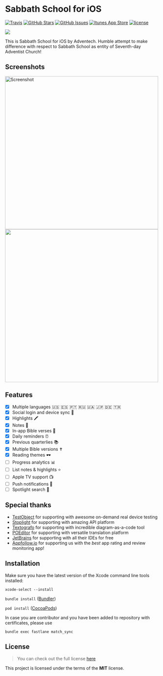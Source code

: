 Sabbath School for iOS
============
[![Travis](https://img.shields.io/travis/Adventech/sabbath-school-ios.svg)](https://travis-ci.org/Adventech/sabbath-school-ios) [![GitHub Stars](https://img.shields.io/github/stars/Adventech/sabbath-school-ios.svg)](https://github.com/Adventech/sabbath-school-ios/stargazers) [![GitHub Issues](https://img.shields.io/github/issues/Adventech/sabbath-school-ios.svg)](https://github.com/Adventech/sabbath-school-ios/issues) [![Itunes App Store](https://img.shields.io/itunes/v/895272167.svg)](https://itunes.apple.com/us/app/sabbath-school/id895272167?mt=8) [![license](https://img.shields.io/github/license/Adventech/sabbath-school-ios.svg)](https://github.com/Adventech/sabbath-school-ios/blob/master/LICENSE.md)

![](https://raw.githubusercontent.com/Adventech/sabbath-school-ios/master/Sabbath%20School/Resources/Assets.xcassets/AppIcon.appiconset/Icon-76%402x.png)

This is Sabbath School for iOS by Adventech. Humble attempt to make difference with respect to Sabbath School as entity of Seventh-day Adventist Church!

## Screenshots

<img src="https://github.com/Adventech/sabbath-school-ios/blob/master/Fastlane/screenshots/en-US/iPhone6-02Lesson-d41d8cd98f00b204e9800998ecf8427e_framed.png" alt="Screenshot" height="500"/> <img src="https://github.com/Adventech/sabbath-school-ios/raw/master/Fastlane/screenshots/en-US/iPhone6-03Reading-d41d8cd98f00b204e9800998ecf8427e_framed.png" height="500"/>

## Features

- [x] Multiple languages 🇺🇸 🇪🇸 🇵🇹 🇷🇺 🇺🇦 🇯🇵 🇩🇪 🇹🇷
- [x] Social login and device sync 🔄
- [x] Highlights 🖍
- [x] Notes 📝
- [x] In-app Bible verses 🙏
- [x] Daily reminders ⏰
- [x] Previous quarterlies 📚
- [x] Multiple Bible versions ✝️
- [x] Reading themes 🕶
- [ ] Progress analytics 📊
- [ ] List notes & highlights ⭐️
- [ ] Apple TV support 📺
- [ ] Push notifications 🔔
- [ ] Spotlight search 🔎

## Special thanks

- [TestObject](http://testobject.com) for supporting with awesome on-demand real device testing
- [Stoplight](http://stoplight.io) for supporting with amazing API platform
- [Textografo](http://textografo.com) for supporting with incredible diagram-as-a-code tool
- [POEditor](http://poeditor.com) for supporting with versatile translation platform
- [JetBrains](http://jetbrains.com) for supporting with all their IDEs for free
- [Appfollow.io](http://appfollow.io) for supporting us with the *best* app rating and review monitoring app!

## Installation

Make sure you have the latest version of the Xcode command line tools installed:

`xcode-select --install`

`bundle install` ([Bundler](https://bundler.io/))

`pod install` ([CocoaPods](https://cocoapods.org/))

In case you are contributor and you have been added to repository with certificates, please use

`bundle exec fastlane match_sync`

## License

>You can check out the full license [here](./LICENSE.md)

This project is licensed under the terms of the **MIT** license.
